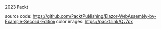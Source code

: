 2023
Packt

source code: https://github.com/PacktPublishing/Blazor-WebAssembly-by-Example-Second-Edition
color images: https://packt.link/Q27px